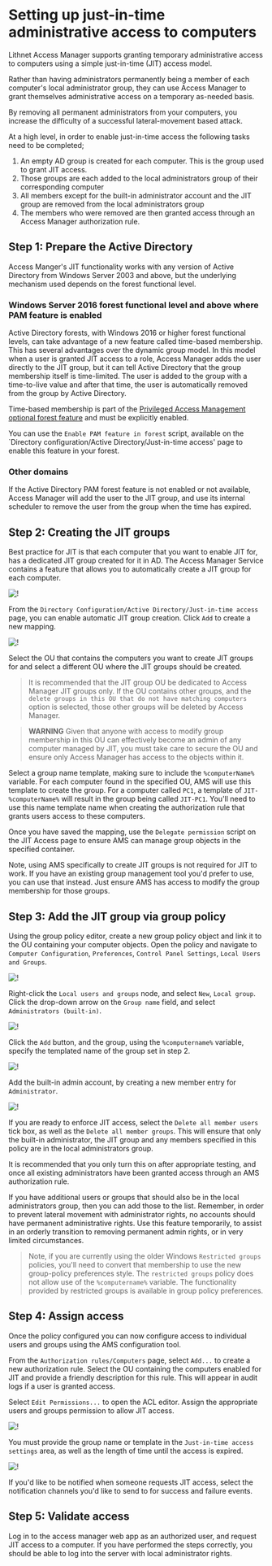 # Setting up just-in-time administrative access to computers

Lithnet Access Manager supports granting temporary administrative access to computers using a simple just-in-time (JIT) access model.

Rather than having administrators permanently being a member of each computer's local administrator group, they can use Access Manager to grant themselves administrative access on a temporary as-needed basis.

By removing all permanent administrators from your computers, you increase the difficulty of a successful lateral-movement based attack.

At a high level, in order to enable just-in-time access the following tasks need to be completed;

1. An empty AD group is created for each computer. This is the group used to grant JIT access.
2. Those groups are each added to the local administrators group of their corresponding computer
3. All members except for the built-in administrator account and the JIT group are removed from the local administrators group
4. The members who were removed are then granted access through an Access Manager authorization rule.

## Step 1: Prepare the Active Directory

Access Manger's JIT functionality works with any version of Active Directory from Windows Server 2003 and above, but the underlying mechanism used depends on the forest functional level.

### Windows Server 2016 forest functional level and above where PAM feature is enabled

Active Directory forests, with Windows 2016 or higher forest functional levels, can take advantage of a new feature called time-based membership. This has several advantages over the dynamic group model. In this model when a user is granted JIT access to a role, Access Manager adds the user directly to the JIT group, but it can tell Active Directory that the group membership itself is time-limited. The user is added to the group with a time-to-live value and after that time, the user is automatically removed from the group by Active Directory.

Time-based membership is part of the [Privileged Access Management optional forest feature](https://docs.microsoft.com/en-us/openspecs/windows_protocols/ms-adts/d079eee8-1bac-4b03-86e4-506a21450905) and must be explicitly enabled.

You can use the `Enable PAM feature in forest` script, available on the `Directory configuration/Active Directory/Just-in-time access' page to enable this feature in your forest.

### Other domains

If the Active Directory PAM forest feature is not enabled or not available, Access Manager will add the user to the JIT group, and use its internal scheduler to remove the user from the group when the time has expired.

## Step 2: Creating the JIT groups

Best practice for JIT is that each computer that you want to enable JIT for, has a dedicated JIT group created for it in AD. The Access Manager Service contains a feature that allows you to automatically create a JIT group for each computer.

![!](../../../images/ui-page-directory-configuration-active-directory-jit.png)

From the `Directory Configuration/Active Directory/Just-in-time access` page, you can enable automatic JIT group creation. Click `Add` to create a new mapping.

![!](../../../images/ui-page-directory-configuration-active-directory-jit-group-mapping.png)

Select the OU that contains the computers you want to create JIT groups for and select a different OU where the JIT groups should be created.

> It is recommended that the JIT group OU be dedicated to Access Manager JIT groups only. If the OU contains other groups, and the `delete groups in this OU that do not have matching computers` option is selected, those other groups will be deleted by Access Manager.

> **WARNING** Given that anyone with access to modify group membership in this OU can effectively become an admin of any computer managed by JIT, you must take care to secure the OU and ensure only Access Manager has access to the objects within it.

Select a group name template, making sure to include the `%computerName%` variable. For each computer found in the specified OU, AMS will use this template to create the group. For a computer called `PC1`, a template of `JIT-%computerName%` will result in the group being called `JIT-PC1`. You'll need to use this name template name when creating the authorization rule that grants users access to these computers.

Once you have saved the mapping, use the `Delegate permission` script on the JIT Access page to ensure AMS can manage group objects in the specified container.

Note, using AMS specifically to create JIT groups is not required for JIT to work. If you have an existing group management tool you'd prefer to use, you can use that instead. Just ensure AMS has access to modify the group membership for those groups.

## Step 3: Add the JIT group via group policy

Using the group policy editor, create a new group policy object and link it to the OU containing your computer objects. Open the policy and navigate to `Computer Configuration`, `Preferences`, `Control Panel Settings`, `Local Users and Groups`.

![!](../../../images/group-policy-local-users-and-groups.png)

Right-click the `Local users and groups` node, and select `New`, `Local group`. Click the drop-down arrow on the `Group name` field, and select `Administrators (built-in)`.

![!](../../../images/group-policy-local-users-and-groups-new-group.png)

Click the `Add` button, and the group, using the `%computername%` variable, specify the templated name of the group set in step 2.

![!](../../../images/group-policy-local-users-and-groups-add-member.png)

Add the built-in admin account, by creating a new member entry for `Administrator`.

![!](../../../images/group-policy-local-users-and-groups-complete.png)

If you are ready to enforce JIT access, select the `Delete all member users` tick box, as well as the `Delete all member groups`. This will ensure that only the built-in administrator, the JIT group and any members specified in this policy are in the local administrators group.

It is recommended that you only turn this on after appropriate testing, and once all existing administrators have been granted access through an AMS authorization rule.

If you have additional users or groups that should also be in the local administrators group, then you can add those to the list. Remember, in order to prevent lateral movement with administrator rights, no accounts should have permanent administrative rights. Use this feature temporarily, to assist in an orderly transition to removing permanent admin rights, or in very limited circumstances.

> Note, if you are currently using the older Windows `Restricted groups` policies, you'll need to convert that membership to use the new group-policy preferences style. The `restricted groups` policy does not allow use of the `%computername%` variable. The functionality provided by restricted groups is available in group policy preferences.

## Step 4: Assign access

Once the policy configured you can now configure access to individual users and groups using the AMS configuration tool.

From the `Authorization rules/Computers` page, select `Add...` to create a new authorization rule. Select the OU containing the computers enabled for JIT and provide a friendly description for this rule. This will appear in audit logs if a user is granted access.

Select `Edit Permissions...` to open the ACL editor. Assign the appropriate users and groups permission to allow JIT access.

![!](../../../images/ui-page-authz-editsecurity-jit.png)

You must provide the group name or template in the `Just-in-time access settings` area, as well as the length of time until the access is expired.

![!](../../../images/ui-page-authorization-rules-computers-edit-rule-jit-settings.png)

If you'd like to be notified when someone requests JIT access, select the notification channels you'd like to send to for success and failure events.

## Step 5: Validate access

Log in to the access manager web app as an authorized user, and request JIT access to a computer. If you have performed the steps correctly, you should be able to log into the server with local administrator rights.
